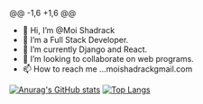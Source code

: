 @@ -1,6 +1,6 @@
- 👋 Hi, I’m @Moi Shadrack
- 👀 I’m a Full Stack Developer.
- 🌱 I’m currently Django and React.
- 💞️ I’m looking to collaborate on web programs.
- 📫 How to reach me ...moishadrackgmail.com

[![Anurag's GitHub stats](https://github-readme-stats.vercel.app/api?username=12moi&show_icons=true&theme=radical)](https://github.com/12moi/github-readme-stats)
[![Top Langs](https://github-readme-stats.vercel.app/api/top-langs/?username=12moi&theme=radical)](https://github.com/12moi/github-readme-stats)
<!---
12moi/12moi is a ✨ special ✨ repository because its `README.md` (this file) appears on your GitHub profile.
You can click the Preview link to take a look at your changes.
--->
